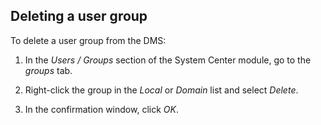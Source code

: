 ## Deleting a user group

To delete a user group from the DMS:

1. In the *Users / Groups* section of the System Center module, go to the *groups* tab.

2. Right-click the group in the *Local* or *Domain* list and select *Delete*.

3. In the confirmation window, click *OK*.
